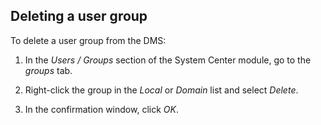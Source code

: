 ## Deleting a user group

To delete a user group from the DMS:

1. In the *Users / Groups* section of the System Center module, go to the *groups* tab.

2. Right-click the group in the *Local* or *Domain* list and select *Delete*.

3. In the confirmation window, click *OK*.
